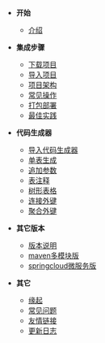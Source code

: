 <!-- 这是目录树文件 -->

- **开始**
	- [介绍](/README)


- **集成步骤**
	- [下载项目](/integ/down-code)
	- [导入项目](/integ/import-project)
	- [项目架构](/integ/project-framework)
	- [常见操作](/integ/common-make)
	- [打包部署](/integ/deploy)
	- [最佳实践](/integ/optimum)


- **代码生成器**
	- [导入代码生成器](/gen/import-sql)
	- [单表生成](/gen/single-table)
	- [追加参数](/gen/comment-args)
	- [表注释](/gen/table-comment)
	- [树形表格](/gen/tree)
	- [连接外键](/gen/fk-s)
	- [聚合外键](/gen/fk-poly)


- **其它版本**
	- [版本说明](/more-version/intro)
	- [maven多模块版](/more-version/com)
	- [springcloud微服务版](/more-version/springcloud)	


- **其它**
	- [缘起](/more/origin)
	- [常见问题](/more/common-questions)
	- [友情链接](/more/link)
	- [更新日志](/more/update-log)
 



<br/><br/><br/><br/><br/><br/>